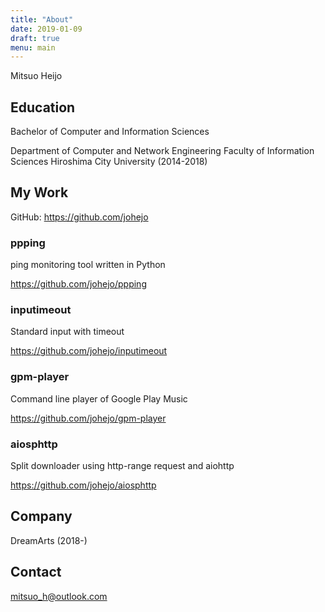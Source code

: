 ```yaml
---
title: "About"
date: 2019-01-09
draft: true
menu: main
---
```


Mitsuo Heijo

<!--more-->

## Education

Bachelor of Computer and Information Sciences

Department of Computer and Network Engineering Faculty of Information Sciences Hiroshima City University (2014-2018)

## My Work

GitHub: https://github.com/johejo

### ppping

ping monitoring tool written in Python

https://github.com/johejo/ppping

### inputimeout

Standard input with timeout

https://github.com/johejo/inputimeout

### gpm-player

Command line player of Google Play Music

https://github.com/johejo/gpm-player

### aiosphttp

Split downloader using http-range request and aiohttp

https://github.com/johejo/aiosphttp

## Company

DreamArts (2018-)

## Contact

mitsuo_h@outlook.com
